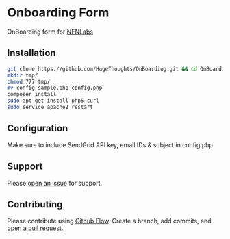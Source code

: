 # Onboarding Form

OnBoarding form for [NFNLabs](http://nfnlabs.in)

## Installation


```sh
git clone https://github.com/HugeThoughts/OnBoarding.git && cd OnBoarding
mkdir tmp/
chmod 777 tmp/
mv config-sample.php config.php
composer install
sudo apt-get install php5-curl
sudo service apache2 restart

```

## Configuration
Make sure to include SendGrid API key, email IDs & subject in config.php
## Support

Please [open an issue](https://github.com/HugeThoughts/OnBoarding/issues/new) for support.

## Contributing

Please contribute using [Github Flow](https://guides.github.com/introduction/flow/). Create a branch, add commits, and [open a pull request](https://github.com/HugeThoughts/OnBoarding/compare/).
